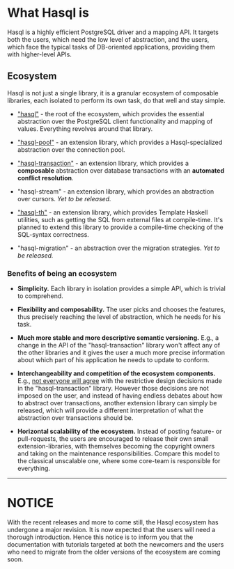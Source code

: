 # What Hasql is

Hasql is a highly efficient PostgreSQL driver and a mapping API. It targets both the users, which need the low level of abstraction, and the users, which face the typical tasks of DB-oriented applications, providing them with higher-level APIs.

## Ecosystem

Hasql is not just a single library, it is a granular ecosystem of composable libraries, each isolated to perform its own task, do that well and stay simple. 

* ["hasql"](https://github.com/nikita-volkov/hasql) - the root of the ecosystem, which provides the essential abstraction over the PostgreSQL client functionality and mapping of values. Everything revolves around that library.

* ["hasql-pool"](https://github.com/nikita-volkov/hasql-pool) - an extension library, which provides a Hasql-specialized abstraction over the connection pool.

* ["hasql-transaction"](https://github.com/nikita-volkov/hasql-transaction) - an extension library, which provides a **composable** abstraction over database transactions with an **automated conflict resolution**.

* "hasql-stream" - an extension library, which provides an abstraction over cursors. *Yet to be released.*

* ["hasql-th"](https://github.com/nikita-volkov/hasql-th) - an extension library, which provides Template Haskell utilities, such as getting the SQL from external files at compile-time. It's planned to extend this library to provide a compile-time checking of the SQL-syntax correctness.

* "hasql-migration" - an abstraction over the migration strategies. *Yet to be released.*

### Benefits of being an ecosystem

* **Simplicity.** Each library in isolation provides a simple API, which is trivial to comprehend.

* **Flexibility and composability.** The user picks and chooses the features, thus precisely reaching the level of abstraction, which he needs for his task.

* **Much more stable and more descriptive semantic versioning.** E.g., a change in the API of the "hasql-transaction" library won't affect any of the other libraries and it gives the user a much more precise information about which part of his application he needs to update to conform.

* **Interchangeability and competition of the ecosystem components.** E.g., [not everyone will agree](https://github.com/nikita-volkov/hasql/issues/41) with the restrictive design decisions made in the "hasql-transaction" library. However those decisions are not imposed on the user, and instead of having endless debates about how to abstract over transactions, another extension library can simply be released, which will provide a different interpretation of what the abstraction over transactions should be.

* **Horizontal scalability of the ecosystem.** Instead of posting feature- or pull-requests, the users are encouraged to release their own small extension-libraries, with themselves becoming the copyright owners and taking on the maintenance responsibilities. Compare this model to the classical unscalable one, where some core-team is responsible for everything.

---

# NOTICE

With the recent releases and more to come still, the Hasql ecosystem has undergone a major revision. It is now expected that the users will need a thorough introduction. Hence this notice is to inform you that the documentation with tutorials targeted at both the newcomers and the users who need to migrate from the older versions of the ecosystem are coming soon.
